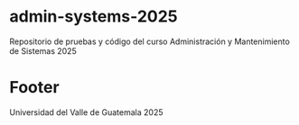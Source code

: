 # admin-systems-2025
Repositorio de pruebas y código del curso Administración y Mantenimiento de Sistemas 2025


# Footer
Universidad del Valle de Guatemala
2025

